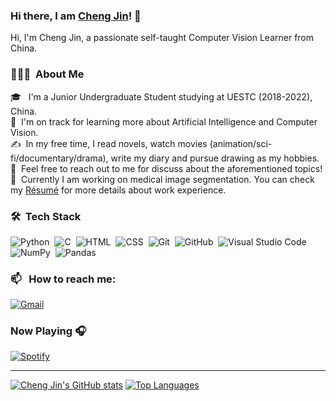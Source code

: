 ### Hi there, I am [Cheng Jin](chengjin.netlify.app)! 👋

Hi, I'm Cheng Jin, a passionate self-taught Computer Vision Learner from China.

### 👨🏻‍💻 &nbsp;About Me

🎓 &nbsp; I'm a Junior Undergraduate Student studying at UESTC (2018-2022), China.\
🌱 &nbsp;I'm on track for learning more about Artificial Intelligence and Computer Vision.\
✍️ &nbsp;In my free time, I read novels, watch movies (animation/sci-fi/documentary/drama), write my diary and pursue drawing as my hobbies.\
💬 &nbsp;Feel free to reach out to me for discuss about the aforementioned topics!\
📄 &nbsp;Currently I am working on medical image segmentation. You can check my [Résumé](https://chengjin-git.github.io/files/resume/resume-en.pdf) for more details about work experience.


### 🛠 &nbsp;Tech Stack

![Python](https://img.shields.io/badge/-Python-05122A?style=flat&logo=python)&nbsp;
![C](https://img.shields.io/badge/-C-05122A?style=flat&logo=C&logoColor=A8B9CC)&nbsp;
![HTML](https://img.shields.io/badge/-HTML-05122A?style=flat&logo=HTML5)&nbsp;
![CSS](https://img.shields.io/badge/-CSS-05122A?style=flat&logo=CSS3&logoColor=1572B6)&nbsp;
![Git](https://img.shields.io/badge/-Git-05122A?style=flat&logo=git)&nbsp;
![GitHub](https://img.shields.io/badge/-GitHub-05122A?style=flat&logo=github)&nbsp;
![Visual Studio Code](https://img.shields.io/badge/-Visual%20Studio%20Code-05122A?style=flat&logo=visual-studio-code&logoColor=007ACC)&nbsp;
![NumPy](https://img.shields.io/badge/numpy%20-%23013243.svg?&style=flat&logo=numpy&logoColor=white)&nbsp;
![Pandas](https://img.shields.io/badge/pandas%20-%23150458.svg?&style=flat&logo=pandas&logoColor=white)&nbsp;

### 📫 &nbsp; How to reach me:

<a href="mailto:petergamsing@gmail.com"><img alt="Gmail" src="https://img.shields.io/badge/Gmail-D14836?style=flat&logo=gmail&logoColor=white" /></a> &nbsp;


### Now Playing 🎧

[![Spotify](https://github-readme-remake.vercel.app/api/spotify)](https://open.spotify.com/user/hxsxa634l6f1hq5nsv1fqigtd)

---

[![Cheng Jin's GitHub stats](https://github-readme-stats.vercel.app/api?username=ChengJin-git)](https://github.com/anuraghazra/github-readme-stats)
[![Top Languages](https://github-readme-stats.vercel.app/api/top-langs/?username=ChengJin-git&layout=compact)](https://github.com/ChengJin-git/github-readme-stats)


